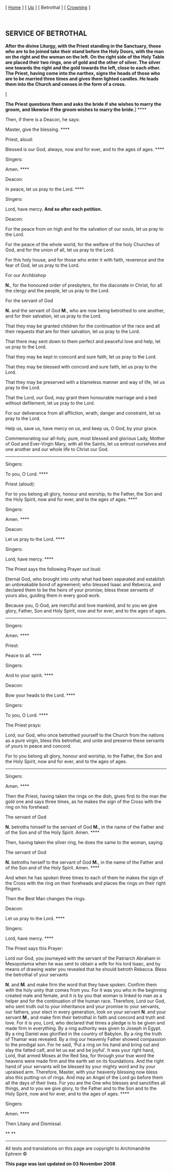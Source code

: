 \[ [Home](index.md) \] \[ [Up](marriage.md) \] \[ Betrothal \] \[ [Crowning](crowning.md) \]

 

SERVICE OF BETROTHAL
--------------------

**After the divine Liturgy, with the Priest standing in the Sanctuary, those who are to be joined take their stand before the Holy Doors, with the man on the right and the woman on the left. On the right side of the Holy Table are placed their two rings, one of gold and the other of silver. The silver one towards the right and the gold towards the left, close to each other. The Priest, having come into the narthex, signs the heads of those who are to be married three times and gives them lighted candles. He leads them into the Church and censes in the form of a cross.**

\[

**The Priest questions them and asks the bride if she wishes to marry the groom, and likewise if the groom wishes to marry the bride.**\] ****

Then, if there is a Deacon, he says:

Master, give the blessing. ****

Priest, aloud:

Blessed is our God, always, now and for ever, and to the ages of ages. ****

Singers:

Amen. ****

Deacon:

In peace, let us pray to the Lord. ****

Singers:

Lord, have mercy. **And so after each petition.**

Deacon:

For the peace from on high and for the salvation of our souls, let us pray to the Lord.

For the peace of the whole world, for the welfare of the holy Churches of God, and for the union of all, let us pray to the Lord.

For this holy house, and for those who enter it with faith, reverence and the fear of God, let us pray to the Lord.

For our Archbishop

**N.**, for the honoured order of presbyters, for the diaconate in Christ, for all the clergy and the people, let us pray to the Lord.

For the servant of God

**N.** and the servant of God **M**., who are now being betrothed to one another, and for their salvation, let us pray to the Lord.

That they may be granted children for the continuation of the race and all their requests that are for their salvation, let us pray to the Lord.

That there may sent down to them perfect and peaceful love and help, let us pray to the Lord.

That they may be kept in concord and sure faith, let us pray to the Lord.

That they may be blessed with concord and sure faith, let us pray to the Lord.

That they may be preserved with a blameless manner and way of life, let us pray to the Lord.

That the Lord, our God, may grant them honourable marriage and a bed without defilement, let us pray to the Lord.

For our deliverance from all affliction, wrath, danger and constraint, let us pray to the Lord.

Help us, save us, have mercy on us, and keep us, O God, by your grace.

Commemorating our all-holy, pure, most blessed and glorious Lady, Mother of God and Ever-Virgin Mary, with all the Saints, let us entrust ourselves and one another and our whole life to Christ our God.

****

Singers:

To you, O Lord. ****

Priest (aloud):

For to you belong all glory, honour and worship, to the Father, the Son and the Holy Spirit, now and for ever, and to the ages of ages. ****

Singers:

Amen. ****

Deacon:

Let us pray to the Lord. ****

Singers:

Lord, have mercy. ****

The Priest says the following Prayer out loud:

Eternal God, who brought into unity what had been separated and establish an unbreakable bond of agreement; who blessed Isaac and Rebecca, and declared them to be the heirs of your promise; bless these servants of yours also, guiding them in every good work.

Because you, O God, are merciful and love mankind, and to you we give glory, Father, Son and Holy Spirit, now and for ever, and to the ages of ages.

****

Singers:

Amen. ****

Priest:

Peace to all. ****

Singers:

And to your spirit. ****

Deacon:

Bow your heads to the Lord. ****

Singers:

To you, O Lord. ****

The Priest prays:

Lord, our God, who once betrothed yourself to the Church from the nations as a pure virgin, bless this betrothal, and unite and preserve these servants of yours in peace and concord.

For to you belong all glory, honour and worship, to the Father, the Son and the Holy Spirit, now and for ever, and to the ages of ages.

****

Singers:

Amen. ****

Then the Priest, having taken the rings on the dish, gives first to the man the gold one and says three times, as he makes the sign of the Cross with the ring on his forehead:

The servant of God

**N.** betroths himself to the servant of God **M.**, in the name of the Father and of the Son and of the Holy Spirit. Amen. ****

Then, having taken the silver ring, he does the same to the woman, saying:

The servant of God

**N.** betroths herself to the servant of God **M.**, in the name of the Father and of the Son and of the Holy Spirit. Amen. ****

And when he has spoken three times to each of them he makes the sign of the Cross with the ring on their foreheads and places the rings on their right fingers.

Then the Best Man changes the rings.

Deacon:

Let us pray to the Lord. ****

Singers:

Lord, have mercy. ****

The Priest says this Prayer:

Lord our God, you journeyed with the servant of the Patriarch Abraham in Mesopotamia when he was sent to obtain a wife for his lord Isaac, and by means of drawing water you revealed that he should betroth Rebecca. Bless the betrothal of your servants

**N**. and **M**. and make firm the word that they have spoken. Confirm them with the holy unity that comes from you. For it was you who in the beginning created male and female, and it is by you that woman is linked to man as a helper and for the continuation of the human race. Therefore, Lord our God, who sent truth out to your inheritance and your promise to your servants, our fathers, your elect in every generation, look on your servant **N**. and your servant **M**., and make firm their betrothal in faith and concord and truth and love. For it is you, Lord, who declared that times a pledge is to be given and made firm in everything. By a ring authority was given to Joseph in Egypt. By a ring Daniel was glorified in the country of Babylon. By a ring the truth of Thamar was revealed. By a ring our heavenly Father showed compassion to the prodigal son. For he said, ‘Put a ring on his hand and bring out and slay the fatted calf, and let us eat and be joyful’. It was your right hand, Lord, that armed Moses at the Red Sea, for through your true word the heavens were made firm and the earth set on its foundations. And the right hand of your servants will be blessed by your mighty word and by your upraised arm. Therefore, Master, with your heavenly blessing now bless also this putting-on of rings. And may an Angel of the Lord go before them all the days of their lives. For you are the One who blesses and sanctifies all things, and to you we give glory, to the Father and to the Son and to the Holy Spirit, now and for ever, and to the ages of ages. ****

Singers:

Amen. ****

Then Litany and Dismissal.

** **

------------------------------------------------------------------------

All texts and translations on this page are copyright to
Archimandrite Ephrem ©

**This page was last updated on 03 November 2008**
